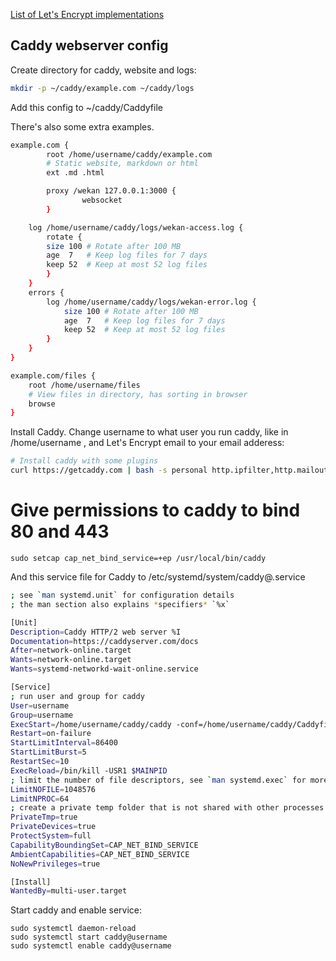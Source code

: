 [List of Let's Encrypt implementations](https://community.letsencrypt.org/t/list-of-client-implementations/2103)

## Caddy webserver config

Create directory for caddy, website and logs:
```bash
mkdir -p ~/caddy/example.com ~/caddy/logs
```

Add this config to ~/caddy/Caddyfile

There's also some extra examples.

```bash
example.com {
        root /home/username/caddy/example.com
        # Static website, markdown or html
        ext .md .html

        proxy /wekan 127.0.0.1:3000 {
                websocket
        }

	log /home/username/caddy/logs/wekan-access.log {
	    rotate {
		size 100 # Rotate after 100 MB
		age  7   # Keep log files for 7 days
		keep 52  # Keep at most 52 log files
	    }
	}
	errors {
		log /home/username/caddy/logs/wekan-error.log {
			size 100 # Rotate after 100 MB
			age  7   # Keep log files for 7 days
			keep 52  # Keep at most 52 log files
		}
	}
}

example.com/files {
	root /home/username/files
	# View files in directory, has sorting in browser
	browse
}
```

Install Caddy. Change username to what user you run caddy, like in /home/username , and Let's Encrypt email to your email adderess:

```bash
# Install caddy with some plugins
curl https://getcaddy.com | bash -s personal http.ipfilter,http.mailout,http.ratelimit,http.realip
```

# Give permissions to caddy to bind 80 and 443

```
sudo setcap cap_net_bind_service=+ep /usr/local/bin/caddy
```

And this service file for Caddy to /etc/systemd/system/caddy@.service

```bash
; see `man systemd.unit` for configuration details
; the man section also explains *specifiers* `%x`

[Unit]
Description=Caddy HTTP/2 web server %I
Documentation=https://caddyserver.com/docs
After=network-online.target
Wants=network-online.target
Wants=systemd-networkd-wait-online.service

[Service]
; run user and group for caddy
User=username
Group=username
ExecStart=/home/username/caddy/caddy -conf=/home/username/caddy/Caddyfile -agree -email="admin@example.com"
Restart=on-failure
StartLimitInterval=86400
StartLimitBurst=5
RestartSec=10
ExecReload=/bin/kill -USR1 $MAINPID
; limit the number of file descriptors, see `man systemd.exec` for more limit settings
LimitNOFILE=1048576
LimitNPROC=64
; create a private temp folder that is not shared with other processes
PrivateTmp=true
PrivateDevices=true
ProtectSystem=full
CapabilityBoundingSet=CAP_NET_BIND_SERVICE
AmbientCapabilities=CAP_NET_BIND_SERVICE
NoNewPrivileges=true

[Install]
WantedBy=multi-user.target
```

Start caddy and enable service:
```
sudo systemctl daemon-reload
sudo systemctl start caddy@username
sudo systemctl enable caddy@username
```